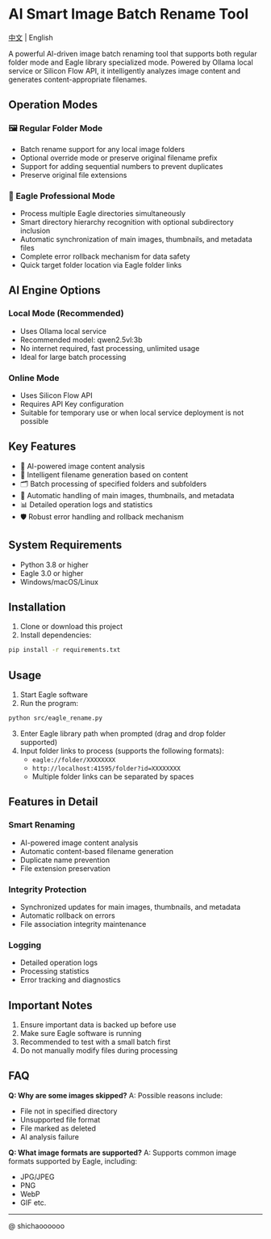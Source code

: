 # AI Smart Image Batch Rename Tool

[中文](README.md) | English

A powerful AI-driven image batch renaming tool that supports both regular folder mode and Eagle library specialized mode. Powered by Ollama local service or Silicon Flow API, it intelligently analyzes image content and generates content-appropriate filenames.

## Operation Modes

### 🖼 Regular Folder Mode
- Batch rename support for any local image folders
- Optional override mode or preserve original filename prefix
- Support for adding sequential numbers to prevent duplicates
- Preserve original file extensions

### 🦅 Eagle Professional Mode
- Process multiple Eagle directories simultaneously
- Smart directory hierarchy recognition with optional subdirectory inclusion
- Automatic synchronization of main images, thumbnails, and metadata files
- Complete error rollback mechanism for data safety
- Quick target folder location via Eagle folder links

## AI Engine Options

### Local Mode (Recommended)
- Uses Ollama local service
- Recommended model: qwen2.5vl:3b
- No internet required, fast processing, unlimited usage
- Ideal for large batch processing

### Online Mode
- Uses Silicon Flow API
- Requires API Key configuration
- Suitable for temporary use or when local service deployment is not possible

## Key Features

- 🤖 AI-powered image content analysis
- 📝 Intelligent filename generation based on content
- 🗂 Batch processing of specified folders and subfolders
- 🔄 Automatic handling of main images, thumbnails, and metadata
- 📊 Detailed operation logs and statistics
- 🛡 Robust error handling and rollback mechanism

## System Requirements

- Python 3.8 or higher
- Eagle 3.0 or higher
- Windows/macOS/Linux

## Installation

1. Clone or download this project
2. Install dependencies:
```bash
pip install -r requirements.txt
```

## Usage

1. Start Eagle software
2. Run the program:
```bash
python src/eagle_rename.py
```
3. Enter Eagle library path when prompted (drag and drop folder supported)
4. Input folder links to process (supports the following formats):
   - `eagle://folder/XXXXXXXX`
   - `http://localhost:41595/folder?id=XXXXXXXX`
   - Multiple folder links can be separated by spaces

## Features in Detail

### Smart Renaming
- AI-powered image content analysis
- Automatic content-based filename generation
- Duplicate name prevention
- File extension preservation

### Integrity Protection
- Synchronized updates for main images, thumbnails, and metadata
- Automatic rollback on errors
- File association integrity maintenance

### Logging
- Detailed operation logs
- Processing statistics
- Error tracking and diagnostics

## Important Notes

1. Ensure important data is backed up before use
2. Make sure Eagle software is running
3. Recommended to test with a small batch first
4. Do not manually modify files during processing

## FAQ

**Q: Why are some images skipped?**
A: Possible reasons include:
- File not in specified directory
- Unsupported file format
- File marked as deleted
- AI analysis failure

**Q: What image formats are supported?**
A: Supports common image formats supported by Eagle, including:
- JPG/JPEG
- PNG
- WebP
- GIF
etc.

---
@  shichaoooooo